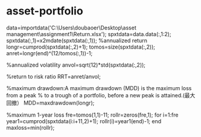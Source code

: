 # asset-portfolio

data=importdata('C:\Users\doubaoer\Desktop\asset management\assignment1\Return.xlsx');
spxtdata=data.data(:,1:2);
spxtdata(:,1)=x2mdate(spxtdata(:,1));
%annualized return
longr=cumprod(spxtdata(:,2)+1);
tomos=size(spxtdata(:,2));
anret=longr(end)^(12/tomos(:,1))-1;

%annualized volatility
anvol=sqrt(12)*std(spxtdata(:,2));

%return to risk ratio
RRT=anret/anvol;

%maximum drawdown:A maximum drawdown (MDD) is the maximum loss from a peak 
% to a trough of a portfolio, before a new peak is attained.(最大回撤）
MDD=maxdrawdown(longr);

%maximum 1-year loss
fre=tomos(1,1)-11;
rollr=zeros(fre,1);
for i=1:fre
   year1=cumprod(spxtdata(i:i+11,2)+1);
  rollr(i)=year1(end)-1;
end
maxloss=min(rollr);



